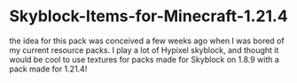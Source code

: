 # Skyblock-Items-for-Minecraft-1.21.4
the idea for this pack was conceived a few weeks ago when I was bored of my current resource packs. I play a lot of Hypixel skyblock, and thought it would be cool to use textures for packs made for Skyblock on 1.8.9 with a pack made for 1.21.4!
